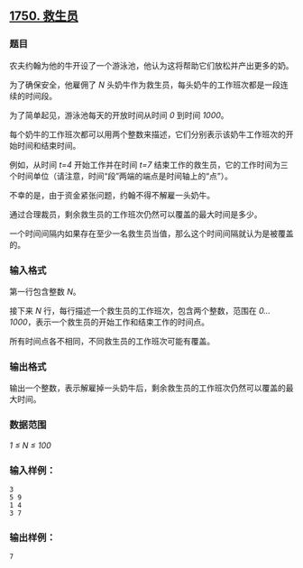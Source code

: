 ## [1750. 救生员](https://www.acwing.com/problem/content/1752/)

### 题目

农夫约翰为他的牛开设了一个游泳池，他认为这将帮助它们放松并产出更多的奶。

为了确保安全，他雇佣了 *N* 头奶牛作为救生员，每头奶牛的工作班次都是一段连续的时间段。

为了简单起见，游泳池每天的开放时间从时间 *0* 到时间 *1000*。

每个奶牛的工作班次都可以用两个整数来描述，它们分别表示该奶牛工作班次的开始时间和结束时间。

例如，从时间 *t=4* 开始工作并在时间 *t=7* 结束工作的救生员，它的工作时间为三个时间单位（请注意，时间“段”两端的端点是时间轴上的“点”）。

不幸的是，由于资金紧张问题，约翰不得不解雇一头奶牛。

通过合理裁员，剩余救生员的工作班次仍然可以覆盖的最大时间是多少。

一个时间间隔内如果存在至少一名救生员当值，那么这个时间间隔就认为是被覆盖的。

### 输入格式

第一行包含整数 *N*。

接下来 *N* 行，每行描述一个救生员的工作班次，包含两个整数，范围在 *0…1000*，表示一个救生员的开始工作和结束工作的时间点。

所有时间点各不相同，不同救生员的工作班次可能有覆盖。

### 输出格式

输出一个整数，表示解雇掉一头奶牛后，剩余救生员的工作班次仍然可以覆盖的最大时间。

### 数据范围

*1 ≤ N ≤ 100*

### 输入样例：

```
3
5 9
1 4
3 7
```

### 输出样例：

```
7
```
